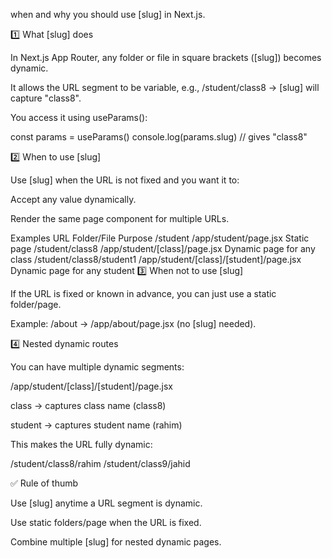when and why you should use [slug] in Next.js.

1️⃣ What [slug] does

In Next.js App Router, any folder or file in square brackets ([slug]) becomes dynamic.

It allows the URL segment to be variable, e.g., /student/class8 → [slug] will capture "class8".

You access it using useParams():

const params = useParams()
console.log(params.slug) // gives "class8"

2️⃣ When to use [slug]

Use [slug] when the URL is not fixed and you want it to:

Accept any value dynamically.

Render the same page component for multiple URLs.

Examples
URL	Folder/File	Purpose
/student	/app/student/page.jsx	Static page
/student/class8	/app/student/[class]/page.jsx	Dynamic page for any class
/student/class8/student1	/app/student/[class]/[student]/page.jsx	Dynamic page for any student
3️⃣ When not to use [slug]

If the URL is fixed or known in advance, you can just use a static folder/page.

Example: /about → /app/about/page.jsx (no [slug] needed).

4️⃣ Nested dynamic routes

You can have multiple dynamic segments:

/app/student/[class]/[student]/page.jsx


class → captures class name (class8)

student → captures student name (rahim)

This makes the URL fully dynamic:

/student/class8/rahim
/student/class9/jahid

✅ Rule of thumb

Use [slug] anytime a URL segment is dynamic.

Use static folders/page when the URL is fixed.

Combine multiple [slug] for nested dynamic pages.